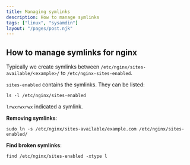 ```yaml
---
title: Managing symlinks 
description: How to manage symlinks 
tags: ["linux", "sysamdin"]
layout: "/pages/post.njk"
---
```


## How to manage symlinks for nginx

Typically we create symlinks between `/etc/nginx/sites-available/<example>/` to `/etc/nginx-sites-enabled`.

`sites-enabled` contains the symlinks. They can be listed:

```console
ls -l /etc/nginx/sites-enabled
```
`lrwxrwxrwx` indicated a symlink.

**Removing symlinks**:

```console
sudo ln -s /etc/nginx/sites-available/example.com /etc/nginx/sites-enabled/
```

**Find broken symlinks**:

```console
find /etc/nginx/sites-enabled -xtype l
```
